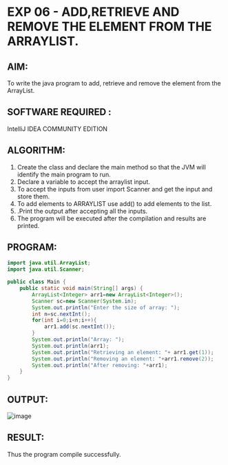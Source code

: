 # EXP 06 - ADD,RETRIEVE AND REMOVE THE ELEMENT FROM THE ARRAYLIST.

## AIM:
To write the java program  to add, retrieve and remove the element from the ArrayList.

## SOFTWARE REQUIRED :
IntelliJ IDEA COMMUNITY EDITION

## ALGORITHM:
1) Create the class and declare the main method so that the JVM will identify the main program to run.
2) Declare a variable to accept the arraylist input.
3) To accept the inputs from user import Scanner and get the input and store them.
4) To add elements to ARRAYLIST use add() to add elements to the list.
5) .Print the output after accepting all the inputs.
6) The program will be executed after the compilation and results are printed.

## PROGRAM:

```java
import java.util.ArrayList;
import java.util.Scanner;

public class Main {
    public static void main(String[] args) {
        ArrayList<Integer> arr1=new ArrayList<Integer>();
        Scanner sc=new Scanner(System.in);
        System.out.println("Enter the size of array: ");
        int n=sc.nextInt();
        for(int i=0;i<n;i++){
            arr1.add(sc.nextInt());
        }
        System.out.println("Array: ");
        System.out.println(arr1);
        System.out.println("Retrieving an element: "+ arr1.get(1));
        System.out.println("Removing an element: "+arr1.remove(2));
        System.out.println("After removing: "+arr1);
    }
}

```
## OUTPUT:
![image](https://github.com/Monisha-11/EXP-9--JAVA/assets/93427240/05792877-ae53-4241-848a-61580e0fa699)

## RESULT:
Thus the program compile successfully.

